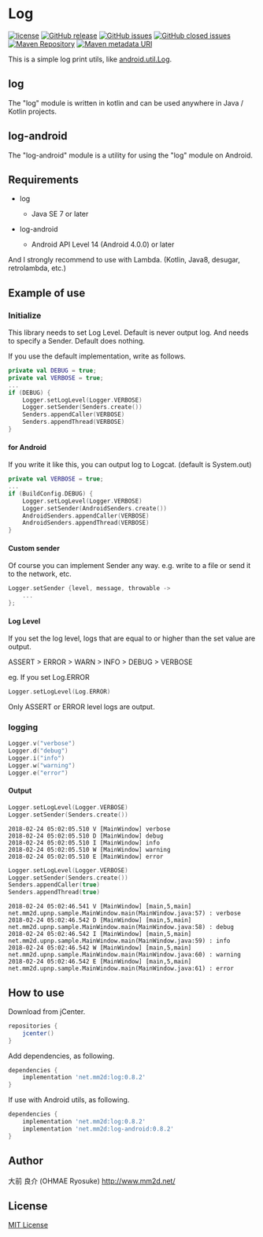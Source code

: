 # Log
[![license](https://img.shields.io/github/license/ohmae/Log.svg)](./LICENSE)
[![GitHub release](https://img.shields.io/github/release/ohmae/Log.svg)](https://github.com/ohmae/Log/releases)
[![GitHub issues](https://img.shields.io/github/issues/ohmae/Log.svg)](https://github.com/ohmae/Log/issues)
[![GitHub closed issues](https://img.shields.io/github/issues-closed/ohmae/Log.svg)](https://github.com/ohmae/Log/issues?q=is%3Aissue+is%3Aclosed)
[![Maven Repository](https://img.shields.io/badge/maven-jcenter-brightgreen.svg)](https://bintray.com/ohmae/maven/net.mm2d.log)
[![Maven metadata URI](https://img.shields.io/maven-metadata/v/https/jcenter.bintray.com/net/mm2d/log/maven-metadata.xml.svg)](https://bintray.com/ohmae/maven/net.mm2d.log)

This is a simple log print utils, like [android.util.Log](https://developer.android.com/reference/android/util/Log.html).

## log

The "log" module is written in kotlin and can be used anywhere in Java / Kotlin projects.

## log-android

The "log-android" module is a utility for using the "log" module on Android.

## Requirements

- log
  - Java SE 7 or later

- log-android
  - Android API Level 14 (Android 4.0.0) or later

And I strongly recommend to use with Lambda. (Kotlin, Java8, desugar, retrolambda, etc.)

## Example of use

### Initialize

This library needs to set Log Level. Default is never output log.
And needs to specify a Sender. Default does nothing.

If you use the default implementation, write as follows.

```kotlin
private val DEBUG = true;
private val VERBOSE = true;
...
if (DEBUG) {
    Logger.setLogLevel(Logger.VERBOSE)
    Logger.setSender(Senders.create())
    Senders.appendCaller(VERBOSE)
    Senders.appendThread(VERBOSE)
}
```

#### for Android

If you write it like this, you can output log to Logcat. (default is System.out)
```kotlin
private val VERBOSE = true;
...
if (BuildConfig.DEBUG) {
    Logger.setLogLevel(Logger.VERBOSE)
    Logger.setSender(AndroidSenders.create())
    AndroidSenders.appendCaller(VERBOSE)
    AndroidSenders.appendThread(VERBOSE)
}
```

#### Custom sender

Of course you can implement Sender any way.
e.g. write to a file or send it to the network, etc.

```kotlin
Logger.setSender {level, message, throwable -> 
    ...
};
```

#### Log Level

If you set the log level, logs that are equal to or higher than the set value are output.

ASSERT > ERROR > WARN > INFO > DEBUG > VERBOSE

eg. If you set Log.ERROR

```kotlin
Logger.setLogLevel(Log.ERROR)
```

Only ASSERT or ERROR level logs are output.

### logging

```kotlin
Logger.v("verbose")
Logger.d("debug")
Logger.i("info")
Logger.w("warning")
Logger.e("error")
```

#### Output

```kotlin
Logger.setLogLevel(Logger.VERBOSE)
Logger.setSender(Senders.create())
```
```
2018-02-24 05:02:05.510 V [MainWindow] verbose
2018-02-24 05:02:05.510 D [MainWindow] debug
2018-02-24 05:02:05.510 I [MainWindow] info
2018-02-24 05:02:05.510 W [MainWindow] warning
2018-02-24 05:02:05.510 E [MainWindow] error
```

```kotlin
Logger.setLogLevel(Logger.VERBOSE)
Logger.setSender(Senders.create())
Senders.appendCaller(true)
Senders.appendThread(true)
```
```
2018-02-24 05:02:46.541 V [MainWindow] [main,5,main] net.mm2d.upnp.sample.MainWindow.main(MainWindow.java:57) : verbose
2018-02-24 05:02:46.542 D [MainWindow] [main,5,main] net.mm2d.upnp.sample.MainWindow.main(MainWindow.java:58) : debug
2018-02-24 05:02:46.542 I [MainWindow] [main,5,main] net.mm2d.upnp.sample.MainWindow.main(MainWindow.java:59) : info
2018-02-24 05:02:46.542 W [MainWindow] [main,5,main] net.mm2d.upnp.sample.MainWindow.main(MainWindow.java:60) : warning
2018-02-24 05:02:46.542 E [MainWindow] [main,5,main] net.mm2d.upnp.sample.MainWindow.main(MainWindow.java:61) : error
```

## How to use

Download from jCenter.
```gradle
repositories {
    jcenter()
}
```

Add dependencies, as following.
```gradle
dependencies {
    implementation 'net.mm2d:log:0.8.2'
}
```

If use with Android utils, as following.
```gradle
dependencies {
    implementation 'net.mm2d:log:0.8.2'
    implementation 'net.mm2d:log-android:0.8.2'
}
```

## Author
大前 良介 (OHMAE Ryosuke)
http://www.mm2d.net/

## License
[MIT License](./LICENSE)

